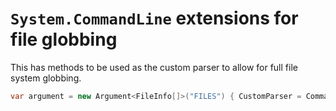 # `System.CommandLine` extensions for file globbing

This has methods to be used as the custom parser to allow for full file system globbing.

```csharp
var argument = new Argument<FileInfo[]>("FILES") { CustomParser = CommandLine.Parsing.FileSystemGlobbingParser.Parse };
```